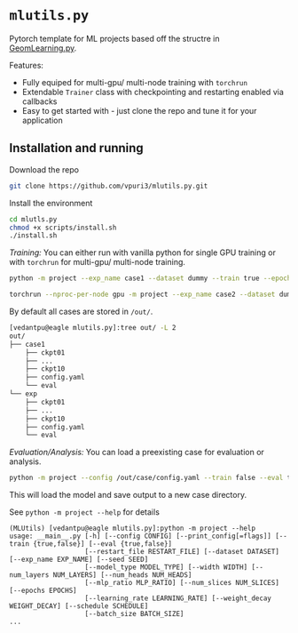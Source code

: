 # `mlutils.py`

Pytorch template for ML projects based off the structre in [GeomLearning.py](https://github.com/vpuri3/GeomLearning.py/tree/master).

Features:
- Fully equiped for multi-gpu/ multi-node training with `torchrun`
- Extendable `Trainer` class with checkpointing and restarting enabled via callbacks
- Easy to get started with - just clone the repo and tune it for your application

## Installation and running
Download the repo
```sh
git clone https://github.com/vpuri3/mlutils.py.git
```

Install the environment
```sh
cd mlutls.py
chmod +x scripts/install.sh
./install.sh
```

*Training:* You can either run with vanilla python for single GPU training or with `torchrun` for multi-gpu/ multi-node training.
```sh
python -m project --exp_name case1 --dataset dummy --train true --epochs 100 ...
```
```sh
torchrun --nproc-per-node gpu -m project --exp_name case2 --dataset dummy --train true --epochs 100 ...
```
By default all cases are stored in `/out/`.
```sh
[vedantpu@eagle mlutils.py]:tree out/ -L 2
out/
├── case1
    ├── ckpt01
    ├── ...
    ├── ckpt10
    ├── config.yaml
    └── eval
└── exp
    ├── ckpt01
    ├── ...
    ├── ckpt10
    ├── config.yaml
    └── eval
```

*Evaluation/Analysis:* You can load a preexisting case for evaluation or analysis.
```sh
python -m project --config /out/case/config.yaml --train false --eval true
```
This will load the model and save output to a new case directory.

See `python -m project --help` for details
```
(MLUtils) [vedantpu@eagle mlutils.py]:python -m project --help
usage: __main__.py [-h] [--config CONFIG] [--print_config[=flags]] [--train {true,false}] [--eval {true,false}]
                   [--restart_file RESTART_FILE] [--dataset DATASET] [--exp_name EXP_NAME] [--seed SEED]
                   [--model_type MODEL_TYPE] [--width WIDTH] [--num_layers NUM_LAYERS] [--num_heads NUM_HEADS]
                   [--mlp_ratio MLP_RATIO] [--num_slices NUM_SLICES] [--epochs EPOCHS]
                   [--learning_rate LEARNING_RATE] [--weight_decay WEIGHT_DECAY] [--schedule SCHEDULE]
                   [--batch_size BATCH_SIZE]
...
```

